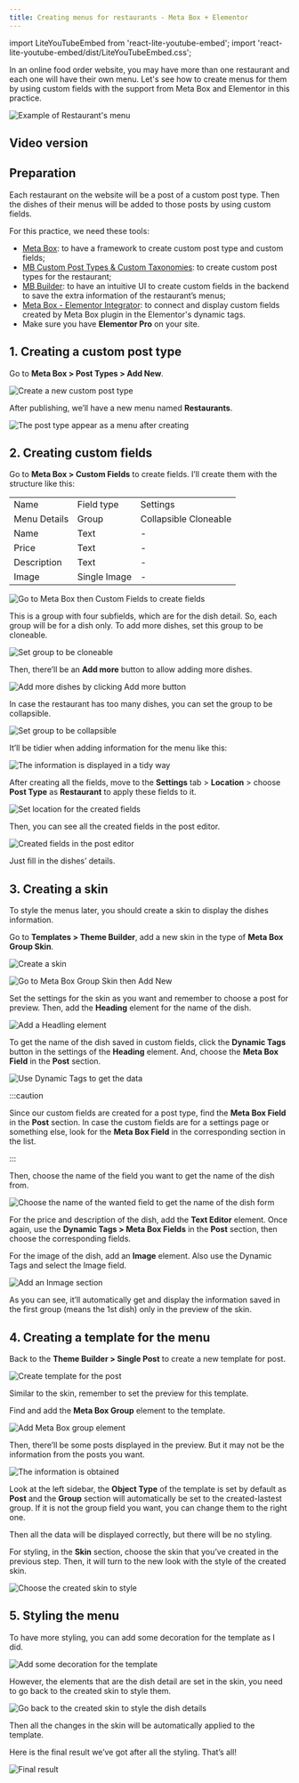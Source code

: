 ```yaml
---
title: Creating menus for restaurants - Meta Box + Elementor
---
```


import LiteYouTubeEmbed from 'react-lite-youtube-embed';
import 'react-lite-youtube-embed/dist/LiteYouTubeEmbed.css';

In an online food order website, you may have more than one restaurant and each one will have their own menu. Let's see how to create menus for them by using custom fields with the support from Meta Box and Elementor in this practice.

![Example of Restaurant's menu](https://i.imgur.com/zt6Mdaw.png)

## Video version

<LiteYouTubeEmbed id='mE_mtLz5lCA' />

## Preparation

Each restaurant on the website will be a post of a custom post type. Then the dishes of their menus will be added to those posts by using custom fields.

For this practice, we need these tools:

* [Meta Box](https://metabox.io): to have a framework to create custom post type and custom fields;
* [MB Custom Post Types & Custom Taxonomies](https://metabox.io/plugins/custom-post-type/): to create custom post types for the restaurant;
* [MB Builder](https://metabox.io/plugins/meta-box-builder/): to have an intuitive UI to create custom fields in the backend to save the extra information of the restaurant’s menus;
* [Meta Box - Elementor Integrator](https://metabox.io/plugins/mb-elementor-integrator/): to connect and display custom fields created by Meta Box plugin in the Elementor's dynamic tags.
* Make sure you have **Elementor Pro** on your site.

## 1. Creating a custom post type

Go to **Meta Box > Post Types > Add New**.

![Create a new custom post type](https://i.imgur.com/w4zyONq.png)

After publishing, we’ll have a new menu named **Restaurants**.

![The post type appear as a menu after creating](https://i.imgur.com/WfnjLM7.png)

## 2. Creating custom fields

Go to **Meta Box > Custom Fields** to create fields. I’ll create them with the structure like this:
<table>
<tbody>
<tr>
<td> Name </td>
<td> Field type </td>
<td> Settings </td>
</tr>
<tr>
<td>Menu Details</td>
<td>Group</td>
<td>Collapsible
Cloneable</td>
</tr>
<tr>
<td>Name</td>
<td>Text</td>
<td>-</td>
</tr>
<tr>
<td>Price</td>
<td>Text</td>
<td>-</td>
</tr>
<tr>
<td>Description</td>
<td>Text</td>
<td>-</td>
</tr>
<tr>
<td>Image</td>
<td>Single Image</td>
<td>-</td>
</tr>
</tbody>
</table>

![Go to Meta Box then Custom Fields to create fields](https://i.imgur.com/2Ax2rMj.png)

This is a group with four subfields, which are for the dish detail. So, each group will be for a dish only. To add more dishes, set this group to be cloneable.

![Set group to be cloneable](https://i.imgur.com/YIx3yBc.png)

Then, there’ll be an **Add more** button to allow adding more dishes.

![Add more dishes by clicking Add more button](https://i.imgur.com/NFrLWmN.png)

In case the restaurant has too many dishes, you can set the group to be collapsible.

![Set group to be collapsible](https://i.imgur.com/RDxggHr.png)

It’ll be tidier when adding information for the menu like this:

![The information is displayed in a tidy way](https://i.imgur.com/kQZRO6I.png)

After creating all the fields, move to the **Settings** tab > **Location** > choose **Post Type** as **Restaurant** to apply these fields to it.

![Set location for the created fields](https://i.imgur.com/nQ2ZMor.png)

Then, you can see all the created fields in the post editor.

![Created fields in the post editor](https://i.imgur.com/Tv7fWAc.png)

 Just fill in the dishes’ details.

## 3. Creating a skin

To style the menus later, you should create a skin to display the dishes information.

Go to **Templates > Theme Builder**, add a new skin in the type of **Meta Box Group Skin**.

![Create a skin](https://i.imgur.com/zaHjbZ7.png)

![Go to Meta Box Group Skin then Add New](https://i.imgur.com/AsSMDrN.png)

Set the settings for the skin as you want and remember to choose a post for preview. Then, add the **Heading** element for the name of the dish.

![Add a Headling element](https://i.imgur.com/oqaxrPl.png)

To get the name of the dish saved in custom fields, click the **Dynamic Tags** button in the settings of the **Heading** element. And, choose the **Meta Box Field** in the **Post** section.

![Use Dynamic Tags to get the data](https://i.imgur.com/5hFozpI.png)


:::caution

Since our custom fields are created for a post type, find the **Meta Box Field** in the **Post** section. In case the custom fields are for a settings page or something else, look for the **Meta Box Field** in the corresponding section in the list.

:::


Then, choose the name of the field you want to get the name of the dish from.

![Choose the name of the wanted field to get the name of the dish form](https://i.imgur.com/MtzOjK0.png)

For the price and description of the dish, add the **Text Editor** element. Once again, use the **Dynamic Tags > Meta Box Fields** in the **Post** section, then choose the corresponding fields.

For the image of the dish, add an **Image** element. Also use the Dynamic Tags and select the Image field.

![Add an Inmage section](https://i.imgur.com/NxnJxmf.png)

As you can see, it’ll automatically get and display the information saved in the first group (means the 1st dish) only in the preview of the skin.

## 4. Creating a template for the menu

Back to the **Theme Builder > Single Post** to create a new template for post.

![Create template for the post](https://i.imgur.com/QbLvPzB.png)

Similar to the skin, remember to set the preview for this template.

Find and add the **Meta Box Group** element to the template.

![Add Meta Box group element](https://i.imgur.com/FScgkh5.png)

Then, there’ll be some posts displayed in the preview. But it may not be the information from the posts you want.

![The information is obtained](https://i.imgur.com/h2IqKYJ.png)

Look at the left sidebar, the **Object Type** of the template is set by default as **Post** and the **Group** section will automatically be set to the created-lastest group. If it is not the group field you want, you can change them to the right one.

Then all the data will be displayed correctly, but there will be no styling.

For styling, in the **Skin** section, choose the skin that you’ve created in the previous step. Then, it will turn to the new look with the style of the created skin.

![Choose the created skin to style](https://i.imgur.com/sAe04lk.png)

## 5. Styling the menu

To have more styling, you can add some decoration for the template as I did.

![Add some decoration for the template](https://i.imgur.com/hAkHNIj.png)

However, the elements that are the dish detail are set in the skin, you need to go back to the created skin to style them.

![Go back to the created skin to style the dish details](https://i.imgur.com/uFwUmU0.png)

Then all the changes in the skin will be automatically applied to the template.

Here is the final result we’ve got after all the styling. That’s all!

![Final result](https://i.imgur.com/zt6Mdaw.png)


